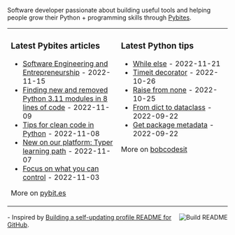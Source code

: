 Software developer passionate about building useful tools and helping people grow their Python + programming skills through [Pybites](https://pybit.es).

<table><tr><td valign="top" width="50%">

### Latest Pybites articles

<ul>

  <li><a href="https://pybit.es/articles/pp95-software-engineering-and-entrepreneurship/">Software Engineering and Entrepreneurship</a> - 2022-11-15</li>

  <li><a href="https://pybit.es/articles/finding-new-and-removed-python-3-11-modules-in-8-lines-of-code/">Finding new and removed Python 3.11 modules in 8 lines of code</a> - 2022-11-09</li>

  <li><a href="https://pybit.es/articles/tips-for-clean-code-in-python/">Tips for clean code in Python</a> - 2022-11-08</li>

  <li><a href="https://pybit.es/articles/new-on-our-platform-typer-learning-path/">New on our platform: Typer learning path</a> - 2022-11-07</li>

  <li><a href="https://pybit.es/articles/pp94-focus-on-what-you-can-control/">Focus on what you can control</a> - 2022-11-03</li>

</ul>

More on [pybit.es](https://pybit.es/articles/)

</td><td valign="top" width="50%">

### Latest Python tips

<ul>

  <li><a href="https://github.com/bbelderbos/bobcodesit/blob/main/notes/20221121092758.md">While else</a> - 2022-11-21</li>

  <li><a href="https://github.com/bbelderbos/bobcodesit/blob/main/notes/20221026124022.md">Timeit decorator</a> - 2022-10-26</li>

  <li><a href="https://github.com/bbelderbos/bobcodesit/blob/main/notes/20221025132705.md">Raise from none</a> - 2022-10-25</li>

  <li><a href="https://github.com/bbelderbos/bobcodesit/blob/main/notes/20220922083812.md">From dict to dataclass</a> - 2022-09-22</li>

  <li><a href="https://github.com/bbelderbos/bobcodesit/blob/main/notes/20220922083512.md">Get package metadata</a> - 2022-09-22</li>

</ul>

More on [bobcodesit](https://github.com/bbelderbos/bobcodesit)

</td></tr></table>

<a href="https://github.com/bbelderbos/bbelderbos/actions"><img src="https://github.com/bbelderbos/bbelderbos/workflows/Daily%20Update/badge.svg" align="right" alt="Build README"></a> - Inspired by <a href="https://simonwillison.net/2020/Jul/10/self-updating-profile-readme/">Building a self-updating profile README for GitHub</a>.